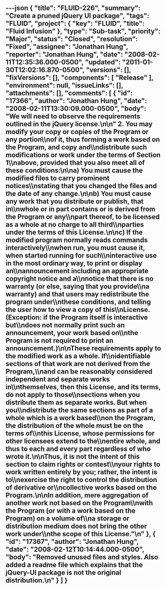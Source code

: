 ---json
{
  "title": "FLUID-226",
  "summary": "Create a pruned jQuery UI package",
  "tags": "FLUID",
  "project": {
    "key": "FLUID",
    "title": "Fluid Infusion"
  },
  "type": "Sub-task",
  "priority": "Major",
  "status": "Closed",
  "resolution": "Fixed",
  "assignee": "Jonathan Hung",
  "reporter": "Jonathan Hung",
  "date": "2008-02-11T12:35:36.000-0500",
  "updated": "2011-01-30T12:02:16.870-0500",
  "versions": [],
  "fixVersions": [],
  "components": [
    "Release"
  ],
  "environment": null,
  "issueLinks": [],
  "attachments": [],
  "comments": [
    {
      "id": "17366",
      "author": "Jonathan Hung",
      "date": "2008-02-11T13:30:09.000-0500",
      "body": "We will need to observe the requirements outlined in the jQuery license.\n\n\" 2. You may modify your copy or copies of the Program or any portion\\\nof it, thus forming a work based on the Program, and copy and\\\ndistribute such modifications or work under the terms of Section 1\\\nabove, provided that you also meet all of these conditions:\n\na) You must cause the modified files to carry prominent notices\\\nstating that you changed the files and the date of any change.\n\nb) You must cause any work that you distribute or publish, that in\\\nwhole or in part contains or is derived from the Program or any\\\npart thereof, to be licensed as a whole at no charge to all third\\\nparties under the terms of this License.\n\nc) If the modified program normally reads commands interactively\\\nwhen run, you must cause it, when started running for such\\\ninteractive use in the most ordinary way, to print or display an\\\nannouncement including an appropriate copyright notice and a\\\nnotice that there is no warranty (or else, saying that you provide\\\na warranty) and that users may redistribute the program under\\\nthese conditions, and telling the user how to view a copy of this\\\nLicense.  (Exception: if the Program itself is interactive but\\\ndoes not normally print such an announcement, your work based on\\\nthe Program is not required to print an announcement.)\n\nThese requirements apply to the modified work as a whole.  If\\\nidentifiable sections of that work are not derived from the Program,\\\nand can be reasonably considered independent and separate works in\\\nthemselves, then this License, and its terms, do not apply to those\\\nsections when you distribute them as separate works.  But when you\\\ndistribute the same sections as part of a whole which is a work based\\\non the Program, the distribution of the whole must be on the terms of\\\nthis License, whose permissions for other licensees extend to the\\\nentire whole, and thus to each and every part regardless of who wrote it.\n\nThus, it is not the intent of this section to claim rights or contest\\\nyour rights to work written entirely by you; rather, the intent is to\\\nexercise the right to control the distribution of derivative or\\\ncollective works based on the Program.\n\nIn addition, mere aggregation of another work not based on the Program\\\nwith the Program (or with a work based on the Program) on a volume of\\\na storage or distribution medium does not bring the other work under\\\nthe scope of this License.\"\n"
    },
    {
      "id": "17367",
      "author": "Jonathan Hung",
      "date": "2008-02-12T10:14:44.000-0500",
      "body": "Removed unused files and styles. Also added a readme file which explains that the jQuery-UI package is not the original distribution.\n"
    }
  ]
}
---

        